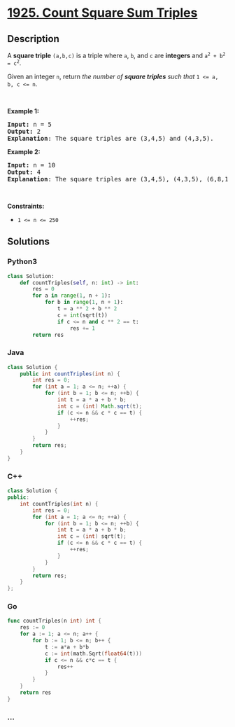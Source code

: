 # [1925. Count Square Sum Triples](https://leetcode.com/problems/count-square-sum-triples)



## Description

<p>A <strong>square triple</strong> <code>(a,b,c)</code> is a triple where <code>a</code>, <code>b</code>, and <code>c</code> are <strong>integers</strong> and <code>a<sup>2</sup> + b<sup>2</sup> = c<sup>2</sup></code>.</p>

<p>Given an integer <code>n</code>, return <em>the number of <strong>square triples</strong> such that </em><code>1 &lt;= a, b, c &lt;= n</code>.</p>

<p>&nbsp;</p>
<p><strong>Example 1:</strong></p>

<pre>
<strong>Input:</strong> n = 5
<strong>Output:</strong> 2
<strong>Explanation</strong>: The square triples are (3,4,5) and (4,3,5).
</pre>

<p><strong>Example 2:</strong></p>

<pre>
<strong>Input:</strong> n = 10
<strong>Output:</strong> 4
<strong>Explanation</strong>: The square triples are (3,4,5), (4,3,5), (6,8,10), and (8,6,10).
</pre>

<p>&nbsp;</p>
<p><strong>Constraints:</strong></p>

<ul>
	<li><code>1 &lt;= n &lt;= 250</code></li>
</ul>


## Solutions

<!-- tabs:start -->

### **Python3**

```python
class Solution:
    def countTriples(self, n: int) -> int:
        res = 0
        for a in range(1, n + 1):
            for b in range(1, n + 1):
                t = a ** 2 + b ** 2
                c = int(sqrt(t))
                if c <= n and c ** 2 == t:
                    res += 1
        return res
```

### **Java**

```java
class Solution {
    public int countTriples(int n) {
        int res = 0;
        for (int a = 1; a <= n; ++a) {
            for (int b = 1; b <= n; ++b) {
                int t = a * a + b * b;
                int c = (int) Math.sqrt(t);
                if (c <= n && c * c == t) {
                    ++res;
                }
            }
        }
        return res;
    }
}
```

### **C++**

```cpp
class Solution {
public:
    int countTriples(int n) {
        int res = 0;
        for (int a = 1; a <= n; ++a) {
            for (int b = 1; b <= n; ++b) {
                int t = a * a + b * b;
                int c = (int) sqrt(t);
                if (c <= n && c * c == t) {
                    ++res;
                }
            }
        }
        return res;
    }
};
```

### **Go**

```go
func countTriples(n int) int {
	res := 0
	for a := 1; a <= n; a++ {
		for b := 1; b <= n; b++ {
			t := a*a + b*b
			c := int(math.Sqrt(float64(t)))
			if c <= n && c*c == t {
				res++
			}
		}
	}
	return res
}
```

### **...**

```

```

<!-- tabs:end -->
